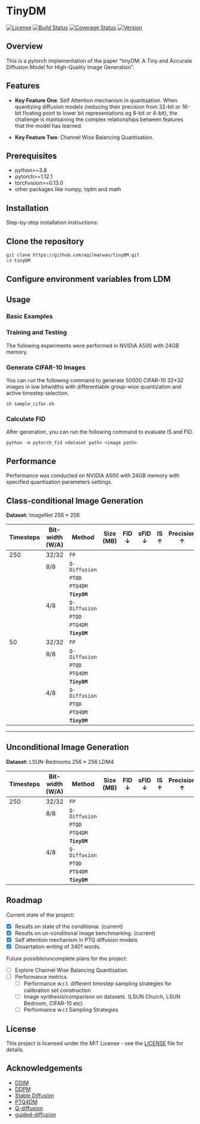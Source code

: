 # TinyDM

[![License](https://img.shields.io/badge/License-MIT-blue.svg)](LICENSE)
[![Build Status](https://img.shields.io/github/workflow/status/username/project/main)](https://github.com/username/project/actions)
[![Coverage Status](https://img.shields.io/codecov/c/github/username/project)](https://codecov.io/gh/username/project)
[![Version](https://img.shields.io/npm/v/project.svg)](https://www.npmjs.com/package/project)

## Overview

This is a pytorch implementation of the paper "tinyDM: A Tiny and Accurate Diffusion Model for High-Quality Image Generation".


## Features

- **Key Feature One**: Self Attention mechanism in quantisation.
When quantizing diffusion models (reducing their precision from 32-bit or 16-bit floating point to lower bit representations eg 8-bit or 4-bit), the challenge is maintaining the complex relationships between features that the model has learned.

- **Key Feature Two**: Channel Wise Balancing Quantisation.


## Prerequisites

- python>=3.8
- pytorch>=1.12.1
- torchvision>=0.13.0 
- other packages like numpy, tqdm and math

## Installation

Step-by-step installation instructions:


## Clone the repository
```bash
git clone https://github.com/aqilmarwan/tinyDM.git
cd tinyDM
```

## Configure environment variables from LDM

## Usage

### Basic Examples

### Training and Testing

The following experiments were performed in NVIDIA A500 with 24GB memory.

### Generate CIFAR-10 Images

You can run the following command to generate 50000 CIFAR-10 32*32 images in low bitwidths with differentiable group-wise quantization and active timestep selection.

```
sh sample_cifar.sh
```

### Calculate FID

After generation, you can run the following command to evaluate IS and FID.

```
python -m pytorch_fid <dataset path> <image path>
```

## Performance

Performance was conducted on NVIDIA A500 with 24GB memory with specified quantisation parameters settings.

## Class-conditional Image Generation
**Dataset:** ImageNet 256 × 256  

| Timesteps | Bit-width (W/A) | Method        | Size (MB) | FID ↓ | sFID ↓ | IS ↑ | Precision ↑ |
|-----------|----------------|--------------|-----------|-------|--------|------|------------|
| 250       | 32/32          | `FP`         |           |       |        |      |            |
|           | 8/8            | `Q-Diffusion` |           |       |        |      |            |
|           |                | `PTQD`        |           |       |        |      |            |
|           |                | `PTQ4DM`      |           |       |        |      |            |
|           |                | **`TinyDM`**  |           |       |        |      |            |
|           | 4/8            | `Q-Diffusion` |           |       |        |      |            |
|           |                | `PTQD`        |           |       |        |      |            |
|           |                | `PTQ4DM`      |           |       |        |      |            |
|           |                | **`TinyDM`**  |           |       |        |      |            |
| 50        | 32/32          | `FP`         |           |       |        |      |            |
|           | 8/8            | `Q-Diffusion` |           |       |        |      |            |
|           |                | `PTQD`        |           |       |        |      |            |
|           |                | `PTQ4DM`      |           |       |        |      |            |
|           |                | **`TinyDM`**  |           |       |        |      |            |
|           | 4/8            | `Q-Diffusion` |           |       |        |      |            |
|           |                | `PTQD`        |           |       |        |      |            |
|           |                | `PTQ4DM`      |           |       |        |      |            |
|           |                | **`TinyDM`**  |           |       |        |      |            |

---

## Unconditional Image Generation
**Dataset:** LSUN-Bedrooms 256 × 256 LDM4  

| Timesteps | Bit-width (W/A) | Method        | Size (MB) | FID ↓ | sFID ↓ | IS ↑ | Precision ↑ |
|-----------|----------------|--------------|-----------|-------|--------|------|------------|
| 250       | 32/32          | `FP`         |           |       |        |      |            |
|           | 8/8            | `Q-Diffusion` |           |       |        |      |            |
|           |                | `PTQD`        |           |       |        |      |            |
|           |                | `PTQ4DM`      |           |       |        |      |            |
|           |                | **`TinyDM`**  |           |       |        |      |            |
|           | 4/8            | `Q-Diffusion` |           |       |        |      |            |
|           |                | `PTQD`        |           |       |        |      |            |
|           |                | `PTQ4DM`      |           |       |        |      |            |
|           |                | **`TinyDM`**  |           |       |        |      |            |


## Roadmap
Current state of the project:

- [x] Results on state of the conditional. (current)
- [x] Results on un-conditional image benchmarking. (current)
- [x] Self attention mechanism in PTQ diffusion models
- [x] Dissertation writing of 3401 words.

Future possible/uncomplete plans for the project:

- [ ] Explore Channel Wise Balancing Quantisation.
- [ ] Performance metrics
  - [ ] Performance w.r.t. different timestep sampling strategies for calibration set construction
  - [ ] Image synthesis/comparison on datasets. (LSUN Church, LSUN Bedroom, CIFAR-10 etc)
  - [ ] Performance w.r.t Sampling Strategies

## License

This project is licensed under the MIT License - see the [LICENSE](LICENSE) file for details.

## Acknowledgements

- [DDIM](https://github.com/ermongroup/ddim)
- [DDPM](https://github.com/hojonathanho/diffusion)
- [Stable Diffusion](https://github.com/Stability-AI/stablediffusion)
- [PTQ4DM](https://github.com/42Shawn/PTQ4DM)
- [Q-diffusion](https://github.com/Xiuyu-Li/q-diffusion)
- [guided-diffusion](https://github.com/openai/guided-diffusion)

